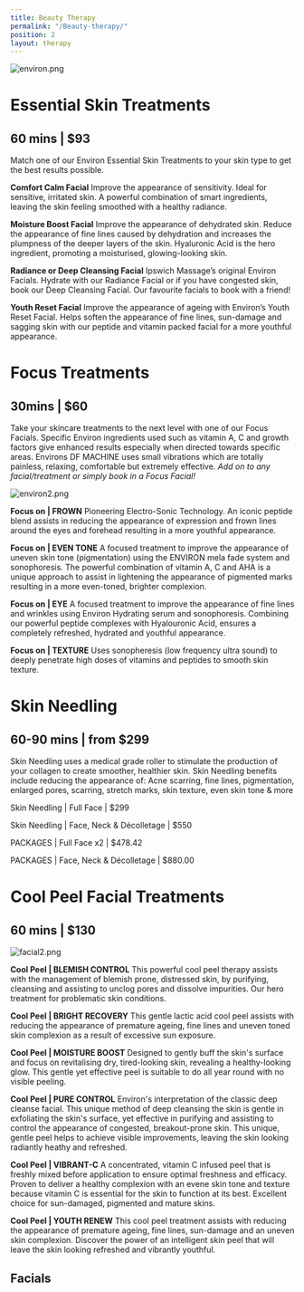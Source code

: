```yaml
---
title: Beauty Therapy
permalink: "/Beauty-therapy/"
position: 2
layout: therapy
---
```


![environ.png](/uploads/environ.png)

# Essential Skin Treatments
## 60 mins | \$93

Match one of our Environ Essential Skin Treatments to your skin type to get the best results possible.

**Comfort Calm Facial**
Improve the appearance of sensitivity. Ideal for sensitive, irritated skin. A powerful combination of smart ingredients, leaving the skin feeling smoothed with a healthy radiance.

**Moisture Boost Facial**
Improve the appearance of dehydrated skin. Reduce the appearance of fine lines caused by dehydration and increases the plumpness of the deeper layers of the skin. Hyaluronic Acid is the hero ingredient, promoting a moisturised, glowing-looking skin.

**Radiance or Deep Cleansing Facial**
Ipswich Massage’s original Environ Facials. Hydrate with our Radiance Facial or if you have congested skin, book our Deep Cleansing Facial. Our favourite facials to book with a friend!

**Youth Reset Facial**
Improve the appearance of ageing with Environ’s Youth Reset Facial. Helps soften the appearance of fine lines, sun-damage and sagging skin with our peptide and vitamin packed facial for a more youthful appearance.

# Focus Treatments
## 30mins | \$60

Take your skincare treatments to the next level with one of our Focus Facials. Specific Environ ingredients used such as vitamin A, C and growth factors give enhanced results especially when directed towards specific areas. Environs DF MACHINE uses small vibrations which are totally painless, relaxing, comfortable but extremely effective.
_Add on to any facial/treatment or simply book in a Focus Facial!_

![environ2.png](/uploads/environ2.png)

**Focus on | FROWN**
Pioneering Electro-Sonic Technology. An iconic peptide blend assists in reducing the appearance of expression and frown lines around the eyes and forehead resulting in a more youthful appearance.

**Focus on | EVEN TONE**
A focused treatment to improve the appearance of uneven skin tone (pigmentation) using the ENVIRON mela fade system and sonophoresis. The powerful combination of vitamin A, C and AHA is a unique approach to assist in lightening the appearance of pigmented marks resulting in a more even-toned, brighter complexion.

**Focus on | EYE**
A focused treatment to improve the appearance of fine lines and wrinkles using Environ Hydrating serum and sonophoresis. Combining our powerful peptide complexes with Hyalouronic Acid, ensures a completely refreshed, hydrated and youthful appearance.

**Focus on | TEXTURE**
Uses sonopheresis (low frequency ultra sound) to deeply penetrate high doses of vitamins and peptides to smooth skin texture.

# Skin Needling
## 60-90 mins | from $299

Skin Needling uses a medical grade roller to stimulate the production of your collagen to create smoother, healthier skin. Skin Needling benefits include reducing the appearance of:
Acne scarring, fine lines, pigmentation, enlarged pores, scarring, stretch marks, skin texture, even skin tone & more

Skin Needling | Full Face | $299

Skin Needling | Face, Neck & Décolletage | $550

PACKAGES | Full Face x2 | $478.42

PACKAGES | Face, Neck & Décolletage | $880.00

# Cool Peel Facial Treatments
## 60 mins | \$130

![facial2.png](/uploads/facial2.png)

**Cool Peel | BLEMISH CONTROL**
This powerful cool peel therapy assists with the management of blemish prone, distressed skin, by purifying, cleansing and assisting to unclog pores and dissolve impurities. Our hero treatment for problematic skin conditions.

**Cool Peel | BRIGHT RECOVERY**
This gentle lactic acid cool peel assists with reducing the appearance of premature ageing, fine lines and uneven toned skin complexion as a result of excessive sun exposure.

**Cool Peel | MOISTURE BOOST**
Designed to gently buff the skin's surface and focus on revitalising dry, tired-looking skin, revealing a healthy-looking glow. This gentle yet effective peel is suitable to do all year round with no visible peeling.

**Cool Peel | PURE CONTROL**
Environ's interpretation of the classic deep cleanse facial. This unique method of deep cleansing the skin is gentle in exfoliating the skin's surface, yet effective in purifying and assisting to control the appearance of congested, breakout-prone skin. This unique, gentle peel helps to achieve visible improvements, leaving the skin looking radiantly heathy and refreshed.

**Cool Peel | VIBRANT-C**
A concentrated, vitamin C infused peel that is freshly mixed before application to ensure optimal freshness and efficacy. Proven to deliver a healthy complexion with an evene skin tone and texture because vitamin C is essential for the skin to function at its best. Excellent choice for sun-damaged, pigmented and mature skins.

**Cool Peel | YOUTH RENEW**
This cool peel treatment assists with reducing the appearance of premature ageing, fine lines, sun-damage and an uneven skin complexion. Discover the power of an intelligent skin peel that will leave the skin looking refreshed and vibrantly youthful.

<div class='container bg-light my-4 p-4'>
<h2 class='ims-section-title'>Facials</h2>
<healcode-widget data-type="appointments" data-widget-partner="object" data-widget-id="1f3643448a4" data-widget-version="0"></healcode-widget>
</div>
